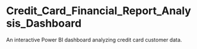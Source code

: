 # Credit_Card_Financial_Report_Analysis_Dashboard
An interactive Power BI dashboard analyzing credit card customer data.

